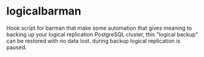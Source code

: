 # logicalbarman

Hook script for barman that make some automation that gives meaning to backing up your logical replication PostgreSQL cluster,
this "logical backup" can be restored with no data lost.
during backup logical replication is paused.
